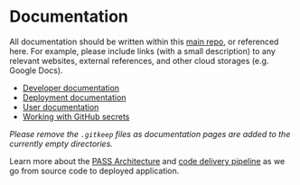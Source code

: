 # Documentation

All documentation should be written within this [main repo](https://github.com/eclipse-pass/main),
or referenced here.  For example, please include links (with a small description) to
any relevant websites, external references, and other cloud storages (e.g. Google Docs).

* [Developer documentation](/docs/development.md)
* [Deployment documentation](/docs/deployment.md)
* [User documentation](/docs/user.md)
* [Working with GitHub secrets](/docs/infrastructure/github-secrets.md)

*Please remove the `.gitkeep` files as documentation pages are added to the currently empty directories.*

Learn more about the [PASS Architecture](/docs/architecture.md) and [code delivery pipeline](/docs/deploy/pipeline.md) as we go from
source code to deployed application.
